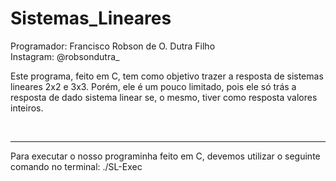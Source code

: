 # Sistemas_Lineares

Programador: Francisco Robson de O. Dutra Filho
<br>Instagram: @robsondutra_

Este programa, feito em C, tem como objetivo trazer a resposta de sistemas lineares 2x2 e 3x3. Porém, ele é um pouco limitado, pois ele só trás a resposta de dado sistema linear se, o mesmo, tiver como resposta valores inteiros.

<br><hr>
Para executar o nosso programinha feito em C, devemos utilizar o seguinte comando no terminal: ./SL-Exec
